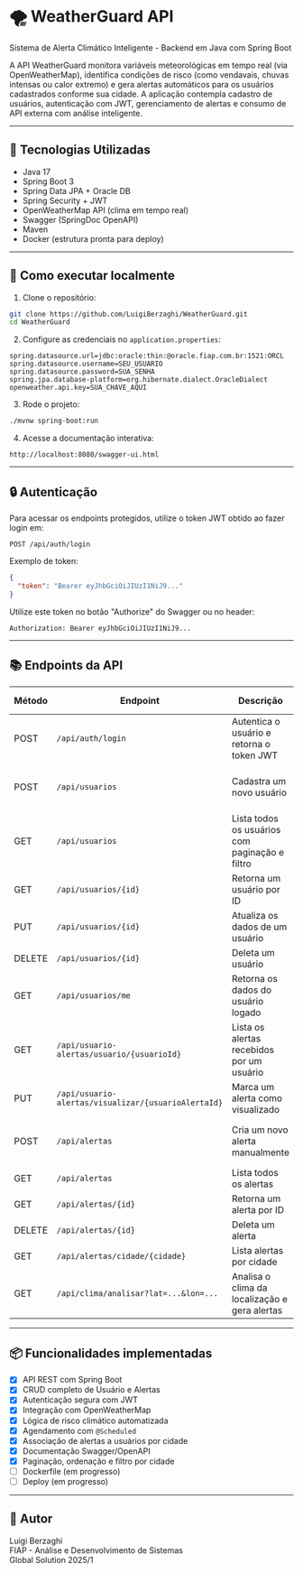 # 🌪️ WeatherGuard API

Sistema de Alerta Climático Inteligente - Backend em Java com Spring Boot

A API WeatherGuard monitora variáveis meteorológicas em tempo real (via OpenWeatherMap), identifica condições de risco (como vendavais, chuvas intensas ou calor extremo) e gera alertas automáticos para os usuários cadastrados conforme sua cidade. A aplicação contempla cadastro de usuários, autenticação com JWT, gerenciamento de alertas e consumo de API externa com análise inteligente.

---

## 📌 Tecnologias Utilizadas

- Java 17
- Spring Boot 3
- Spring Data JPA + Oracle DB
- Spring Security + JWT
- OpenWeatherMap API (clima em tempo real)
- Swagger (SpringDoc OpenAPI)
- Maven
- Docker (estrutura pronta para deploy)

---

## 🚀 Como executar localmente

1. Clone o repositório:
```bash
git clone https://github.com/LuigiBerzaghi/WeatherGuard.git
cd WeatherGuard
```

2. Configure as credenciais no `application.properties`:
```properties
spring.datasource.url=jdbc:oracle:thin:@oracle.fiap.com.br:1521:ORCL
spring.datasource.username=SEU_USUARIO
spring.datasource.password=SUA_SENHA
spring.jpa.database-platform=org.hibernate.dialect.OracleDialect
openweather.api.key=SUA_CHAVE_AQUI
```

3. Rode o projeto:
```bash
./mvnw spring-boot:run
```

4. Acesse a documentação interativa:
```
http://localhost:8080/swagger-ui.html
```

---

## 🔒 Autenticação

Para acessar os endpoints protegidos, utilize o token JWT obtido ao fazer login em:

```
POST /api/auth/login
```

Exemplo de token:
```json
{
  "token": "Bearer eyJhbGciOiJIUzI1NiJ9..."
}
```
Utilize este token no botão "Authorize" do Swagger ou no header:
```
Authorization: Bearer eyJhbGciOiJIUzI1NiJ9...
```

---

## 📚 Endpoints da API

| Método | Endpoint                                          | Descrição                                     | Corpo da Requisição                                                   | Resposta de Sucesso                                 |
|--------|---------------------------------------------------|-----------------------------------------------|------------------------------------------------------------------------|------------------------------------------------------|
| POST   | `/api/auth/login`                                | Autentica o usuário e retorna o token JWT      | `{ "email": "user@email.com", "senha": "123456" }`                   | `{ "token": "Bearer eyJhbGci..." }`               |
| POST   | `/api/usuarios`                                   | Cadastra um novo usuário                      | `{ "nome": "Luigi", "email": "...", "senha": "...", "cidade": "..." }` | JSON do usuário criado (sem senha)                 |
| GET    | `/api/usuarios`                                   | Lista todos os usuários com paginação e filtro | (query params: `page`, `size`, `sort`, `cidade`)                         | Lista paginada de `UsuarioDTO`                      |
| GET    | `/api/usuarios/{id}`                              | Retorna um usuário por ID                     | N/A                                                                    | JSON de `UsuarioDTO`                                |
| PUT    | `/api/usuarios/{id}`                              | Atualiza os dados de um usuário               | Mesma estrutura do POST `/usuarios`                                     | JSON atualizado do usuário                       |
| DELETE | `/api/usuarios/{id}`                              | Deleta um usuário                            | N/A                                                                    | Status `204 No Content`                             |
| GET    | `/api/usuarios/me`                                | Retorna os dados do usuário logado            | Header: `Authorization: Bearer <token>`                                | JSON com `UsuarioDTO`                               |
| GET    | `/api/usuario-alertas/usuario/{usuarioId}`        | Lista os alertas recebidos por um usuário      | Header: JWT                                                           | Lista de `AlertaDTO`                                |
| PUT    | `/api/usuario-alertas/visualizar/{usuarioAlertaId}` | Marca um alerta como visualizado             | N/A                                                                    | JSON do `UsuarioAlerta` atualizado                  |
| POST   | `/api/alertas`                                    | Cria um novo alerta manualmente               | `{ "tipo": "Vendaval", "descricao": "...", "cidade": "..." }`         | JSON do alerta criado                              |
| GET    | `/api/alertas`                                    | Lista todos os alertas                        | N/A                                                                    | Lista de `Alerta`                                    |
| GET    | `/api/alertas/{id}`                               | Retorna um alerta por ID                      | N/A                                                                    | JSON de `Alerta`                                     |
| DELETE | `/api/alertas/{id}`                               | Deleta um alerta                              | N/A                                                                    | Status `204 No Content`                             |
| GET    | `/api/alertas/cidade/{cidade}`                    | Lista alertas por cidade                      | N/A                                                                    | Lista de `Alerta`                                    |
| GET    | `/api/clima/analisar?lat=...&lon=...`             | Analisa o clima da localização e gera alertas | Query params: `lat`, `lon`                                            | `"Análise climática concluída com sucesso."`          |

---

## 📦 Funcionalidades implementadas

- [x] API REST com Spring Boot
- [x] CRUD completo de Usuário e Alertas
- [x] Autenticação segura com JWT
- [x] Integração com OpenWeatherMap
- [x] Lógica de risco climático automatizada
- [x] Agendamento com `@Scheduled`
- [x] Associação de alertas a usuários por cidade
- [x] Documentação Swagger/OpenAPI
- [x] Paginação, ordenação e filtro por cidade
- [ ] Dockerfile (em progresso)
- [ ] Deploy (em progresso)

---

## 👤 Autor

Luigi Berzaghi  
FIAP - Análise e Desenvolvimento de Sistemas  
Global Solution 2025/1  
